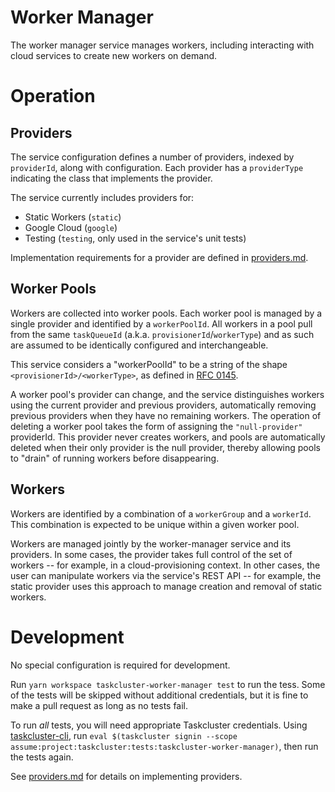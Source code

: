 # Worker Manager

The worker manager service manages workers, including interacting with cloud services to create new workers on demand.

# Operation

## Providers

The service configuration defines a number of providers, indexed by `providerId`, along with configuration.
Each provider has a `providerType` indicating the class that implements the provider.

The service currently includes providers for:

* Static Workers (`static`)
* Google Cloud (`google`)
* Testing (`testing`, only used in the service's unit tests)

Implementation requirements for a provider are defined in [providers.md](providers.md).

## Worker Pools

Workers are collected into worker pools.
Each worker pool is managed by a single provider and identified by a `workerPoolId`.
All workers in a pool pull from the same `taskQueueId` (a.k.a. `provisionerId`/`workerType`) and as such are assumed to be identically configured and interchangeable.

This service considers a "workerPoolId" to be a string of the shape `<provisionerId>/<workerType>`, as defined in [RFC 0145](https://github.com/taskcluster/taskcluster-rfcs/blob/master/rfcs/0145-workerpoolid-taskqueueid.md).

A worker pool's provider can change, and the service distinguishes workers using the current provider and previous providers, automatically removing previous providers when they have no remaining workers.
The operation of deleting a worker pool takes the form of assigning the `"null-provider"` providerId.
This provider never creates workers, and pools are automatically deleted when their only provider is the null provider, thereby allowing pools to "drain" of running workers before disappearing.

## Workers

Workers are identified by a combination of a `workerGroup` and a `workerId`.
This combination is expected to be unique within a given worker pool.

Workers are managed jointly by the worker-manager service and its providers.
In some cases, the provider takes full control of the set of workers -- for example, in a cloud-provisioning context.
In other cases, the user can manipulate workers via the service's REST API -- for example, the static provider uses this approach to manage creation and removal of static workers.

# Development

No special configuration is required for development.

Run `yarn workspace taskcluster-worker-manager test` to run the tess.
Some of the tests will be skipped without additional credentials, but it is fine to make a pull request as long as no tests fail.

To run *all* tests, you will need appropriate Taskcluster credentials.
Using [taskcluster-cli](https://github.com/taskcluster/taskcluster-cli), run `eval $(taskcluster signin --scope assume:project:taskcluster:tests:taskcluster-worker-manager)`, then run the tests again.

See [providers.md](providers.md) for details on implementing providers.
